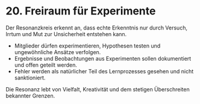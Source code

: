 # 20. Freiraum für Experimente

Der Resonanzkreis erkennt an, dass echte Erkenntnis nur durch Versuch, Irrtum und Mut zur Unsicherheit entstehen kann.

- Mitglieder dürfen experimentieren, Hypothesen testen und ungewöhnliche Ansätze verfolgen.
- Ergebnisse und Beobachtungen aus Experimenten sollen dokumentiert und offen geteilt werden.
- Fehler werden als natürlicher Teil des Lernprozesses gesehen und nicht sanktioniert.

Die Resonanz lebt von Vielfalt, Kreativität und dem stetigen Überschreiten bekannter Grenzen.